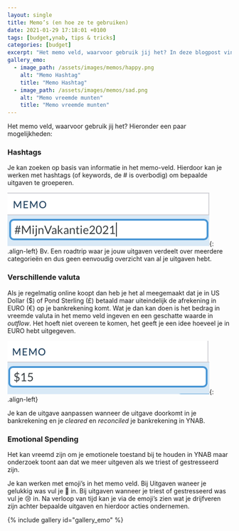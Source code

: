 ```yaml
---
layout: single
title: Memo’s (en hoe ze te gebruiken)
date: 2021-01-29 17:18:01 +0100
tags: [budget,ynab, tips & tricks]
categories: [budget]
excerpt: "Het memo veld, waarvoor gebruik jij het? In deze blogpost vind je een paar leuke voorbeelden over hoe je dit veld kan gebruiken."
gallery_emo:
  - image_path: /assets/images/memos/happy.png
    alt: "Memo Hashtag"
    title: "Memo Hashtag"
  - image_path: /assets/images/memos/sad.png
    alt: "Memo vreemde munten"
    title: "Memo vreemde munten"
---
```

Het memo veld, waarvoor gebruik jij het? Hieronder een paar mogelijkheden:

### Hashtags
Je kan zoeken op basis van informatie in het memo-veld. Hierdoor kan je werken met hashtags (of keywords, de # is overbodig) om bepaalde uitgaven te groeperen.

![image-left](/assets/images/memos/hashtag.png){: .align-left}
Bv. Een roadtrip waar je jouw uitgaven verdeelt over meerdere categorieën en dus geen eenvoudig overzicht van al je uitgaven hebt.

### Verschillende valuta
Als je regelmatig online koopt dan heb je het al meegemaakt dat je in US Dollar ($) of Pond Sterling (£) betaald maar uiteindelijk de afrekening in EURO (€) op je bankrekening komt.
Wat je dan kan doen is het bedrag in vreemde valuta in het memo veld ingeven en een geschatte waarde in *outflow*. Het hoeft niet overeen te komen, het geeft je een idee hoeveel je in EURO hebt uitgegeven.

![image-left](/assets/images/memos/valuta.png){: .align-left}

Je kan de uitgave aanpassen wanneer de uitgave doorkomt in je bankrekening en je *cleared* en *reconciled* je bankrekening in YNAB.

### Emotional Spending
Het kan vreemd zijn om je emotionele toestand bij te houden in YNAB maar onderzoek toont aan dat we meer uitgeven als we triest of gestresseerd zijn.

Je kan werken met emoji’s in het memo veld. Bij Uitgaven waneer je gelukkig was vul je 🙂 in. Bij uitgaven wanneer je triest of gestresseerd was vul je 😢 in.
Na verloop van tijd kan je via de emoji’s zien wat je drijfveren zijn achter bepaalde uitgaven en hierdoor acties ondernemen.

{% include gallery id="gallery_emo" %} 